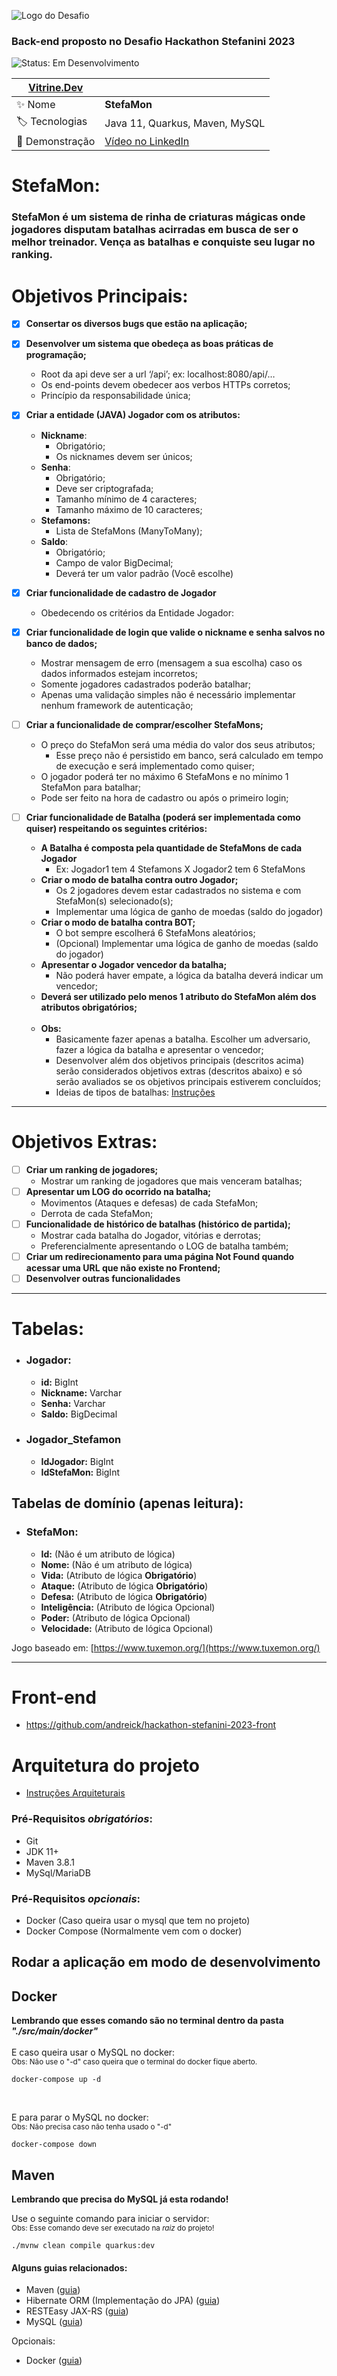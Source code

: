![Logo do Desafio](./desafio/header.png)
### Back-end proposto no Desafio Hackathon Stefanini 2023

![Status: Em Desenvolvimento](https://img.shields.io/static/v1?label=Status&message=Em%20Desenvolvimento&color=GREEN&style=for-the-badge%22)

| [Vitrine.Dev](https://cursos.alura.com.br/vitrinedev/andreick) | |
| - | - |
| :sparkles: Nome       | **StefaMon** |
| :label: Tecnologias   | Java 11, Quarkus, Maven, MySQL |
| :rocket: Demonstração | [Vídeo no LinkedIn](https://www.linkedin.com/feed/update/urn:li:activity:7038636588406386688/) |

# StefaMon:
### StefaMon é um sistema de rinha de criaturas mágicas onde jogadores disputam batalhas acirradas em busca de ser o melhor treinador. Vença as batalhas e conquiste seu lugar no ranking.

# Objetivos Principais:
- [x] **Consertar os diversos bugs que estão na aplicação;**


- [x] **Desenvolver um sistema que obedeça as boas práticas de programação;**
    - Root da api deve ser a url ‘/api’; ex: localhost:8080/api/…
    - Os end-points devem obedecer aos verbos HTTPs corretos;
    - Princípio da responsabilidade única;


- [x] **Criar a entidade (JAVA) Jogador com os atributos:**

    -   **Nickname**:
        -   Obrigatório;
        -   Os nicknames devem ser únicos;
    -   **Senha**:
        -   Obrigatório;
        -   Deve ser criptografada;
        -   Tamanho mínimo de 4 caracteres;
        -   Tamanho máximo de 10 caracteres;
    -   **Stefamons:**
        -   Lista de StefaMons (ManyToMany);
    -   **Saldo**:
        -   Obrigatório;
        -   Campo de valor BigDecimal;
        -   Deverá ter um valor padrão (Você escolhe)


- [x] **Criar funcionalidade de cadastro de Jogador**
    -   Obedecendo os critérios da Entidade Jogador:


- [x] **Criar funcionalidade de login que valide o nickname e senha salvos no banco de dados;**
    -   Mostrar mensagem de erro (mensagem a sua escolha) caso os dados informados estejam incorretos;
    -   Somente jogadores cadastrados poderão batalhar;
    -   Apenas uma validação simples não é necessário implementar nenhum framework de autenticação;


- [ ] **Criar a funcionalidade de comprar/escolher StefaMons;**
    -   O preço do StefaMon será uma média do valor dos seus atributos;
        -   Esse preço não é persistido em banco, será calculado em tempo de execução e será implementado como quiser;
    -   O jogador poderá ter no máximo 6 StefaMons e no mínimo 1 StefaMon para batalhar;
    -   Pode ser feito na hora de cadastro ou após o primeiro login;


- [ ] **Criar funcionalidade de Batalha (poderá ser implementada como quiser) respeitando os seguintes critérios:**
    - **A Batalha é composta pela quantidade de StefaMons de cada Jogador**
      - Ex: Jogador1 tem 4 Stefamons X Jogador2 tem 6 StefaMons
    - **Criar o modo de batalha contra outro Jogador;**
        -   Os 2 jogadores devem estar cadastrados no sistema e com StefaMon(s) selecionado(s);
        -   Implementar uma lógica de ganho de moedas (saldo do jogador)
    - **Criar o modo de batalha contra BOT;**
        -   O bot sempre escolherá 6 StefaMons aleatórios;
        -   (Opcional) Implementar uma lógica de ganho de moedas (saldo do jogador)
    - **Apresentar o Jogador vencedor da batalha;**  
      - Não poderá haver empate, a lógica da batalha deverá indicar um vencedor;
    - **Deverá ser utilizado pelo menos 1 atributo do StefaMon além dos atributos obrigatórios;**
    
    <br/>
    
    - **Obs:** 
      - Basicamente fazer apenas a batalha. Escolher um adversario, fazer a lógica da batalha e apresentar o vencedor;
      - Desenvolver além dos objetivos principais (descritos acima) serão considerados objetivos extras (descritos abaixo) e só serão avaliados se os objetivos principais
      estiverem concluídos;
      - Ideias de tipos de batalhas: [Instruções](./Instruções.md)

---
# Objetivos Extras:
- [ ] **Criar um ranking de jogadores;**
    -   Mostrar um ranking de jogadores que mais venceram batalhas;
- [ ] **Apresentar um LOG do ocorrido na batalha;**
    -   Movimentos (Ataques e defesas) de cada StefaMon;
    -   Derrota de cada StefaMon;
- [ ] **Funcionalidade de histórico de batalhas (histórico de partida);**
    -   Mostrar cada batalha do Jogador, vitórias e derrotas;
    -   Preferencialmente apresentando o LOG de batalha também;
- [ ] **Criar um redirecionamento para uma página Not Found quando acessar uma URL que não existe no Frontend;**
- [ ] **Desenvolver outras funcionalidades**
---

# Tabelas:
- ### **Jogador:**
    -   **id:** BigInt
    -   **Nickname:** Varchar
    -   **Senha:** Varchar
    -   **Saldo:** BigDecimal
  
- ### **Jogador_Stefamon**
    -   **IdJogador:** BigInt
    -   **IdStefaMon:** BigInt

## Tabelas de domínio (apenas leitura):

- ###   **StefaMon**:
    -   **Id:** (Não é um atributo de lógica)
    -   **Nome:** (Não é um atributo de lógica)
    -   **Vida:** (Atributo de lógica **Obrigatório**)
    -   **Ataque:** (Atributo de lógica **Obrigatório**)
    -   **Defesa:** (Atributo de lógica **Obrigatório**)
    -   **Inteligência:** (Atributo de lógica Opcional)
    -   **Poder:** (Atributo de lógica Opcional)
    -   **Velocidade:** (Atributo de lógica Opcional)

Jogo baseado em:
[https://www.tuxemon.org/](https://www.tuxemon.org/)

---

# Front-end

- https://github.com/andreick/hackathon-stefanini-2023-front

# Arquitetura do projeto
- [Instruções Arquiteturais](./Instruções.md)

### Pré-Requisitos *obrigatórios*:
 - Git
 - JDK 11+
 - Maven 3.8.1
 - MySql/MariaDB

### Pré-Requisitos *opcionais*:
 - Docker (Caso queira usar o mysql que tem no projeto)
 - Docker Compose (Normalmente vem com o docker)

## Rodar a aplicação em modo de desenvolvimento

## Docker
**Lembrando que esses comando são no terminal dentro da pasta _"./src/main/docker"_**
<br/><br/>
E caso queira usar o MySQL no docker:<br/>
<small>Obs: Não use o "-d" caso queira que o terminal do docker fique aberto.</small>
```
docker-compose up -d 
```
<br/>

E para parar o MySQL no docker:<br/>
<small>Obs: Não precisa caso não tenha usado o "-d"</small>
```
docker-compose down
```

## Maven
**Lembrando que precisa do MySQL já esta rodando!**<br/>

Use o seguinte comando para iniciar o servidor:<br/>
<small>Obs: Esse comando deve ser executado na _raiz_ do projeto!</small>
```shell script
./mvnw clean compile quarkus:dev
```


#### Alguns guias relacionados:
- Maven ([guia](https://maven.apache.org/what-is-maven.html))
- Hibernate ORM (Implementação do JPA) ([guia](https://docs.jboss.org/hibernate/orm/current/userguide/html_single/Hibernate_User_Guide.html))
- RESTEasy JAX-RS ([guia](https://docs.jboss.org/resteasy/docs/3.0.9.Final/userguide/html_single/index.html))
- MySQL ([guia](https://dev.mysql.com/doc/))

Opcionais:
- Docker ([guia](https://docs.docker.com/))
